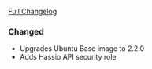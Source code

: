 [Full Changelog][changelog]

### Changed

- Upgrades Ubuntu Base image to 2.2.0
- Adds Hassio API security role

[changelog]: https://github.com/hassio-addons/addon-spotify-connect/compare/v0.2.1...v0.3.0